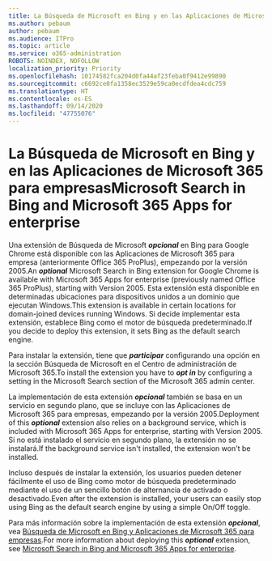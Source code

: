 ```yaml
---
title: La Búsqueda de Microsoft en Bing y en las Aplicaciones de Microsoft 365 para empresas
ms.author: pebaum
author: pebaum
ms.audience: ITPro
ms.topic: article
ms.service: o365-administration
ROBOTS: NOINDEX, NOFOLLOW
localization_priority: Priority
ms.openlocfilehash: 10174582fca204d0fa44af23feba0f9412e99890
ms.sourcegitcommit: c6692ce0fa1358ec3529e59ca0ecdfdea4cdc759
ms.translationtype: HT
ms.contentlocale: es-ES
ms.lasthandoff: 09/14/2020
ms.locfileid: "47755076"
---
```

# <a name="microsoft-search-in-bing-and-microsoft-365-apps-for-enterprise"></a><span data-ttu-id="9886f-102">La Búsqueda de Microsoft en Bing y en las Aplicaciones de Microsoft 365 para empresas</span><span class="sxs-lookup"><span data-stu-id="9886f-102">Microsoft Search in Bing and Microsoft 365 Apps for enterprise</span></span>

<span data-ttu-id="9886f-103">Una extensión de Búsqueda de Microsoft ***opcional*** en Bing para Google Chrome está disponible con las Aplicaciones de Microsoft 365 para empresa (anteriormente Office 365 ProPlus), empezando por la versión 2005.</span><span class="sxs-lookup"><span data-stu-id="9886f-103">An ***optional*** Microsoft Search in Bing extension for Google Chrome is available with Microsoft 365 Apps for enterprise (previously named Office 365 ProPlus), starting with Version 2005.</span></span> <span data-ttu-id="9886f-104">Esta extensión está disponible en determinadas ubicaciones para dispositivos unidos a un dominio que ejecutan Windows.</span><span class="sxs-lookup"><span data-stu-id="9886f-104">This extension is available in certain locations for domain-joined devices running Windows.</span></span> <span data-ttu-id="9886f-105">Si decide implementar esta extensión, establece Bing como el motor de búsqueda predeterminado.</span><span class="sxs-lookup"><span data-stu-id="9886f-105">If you decide to deploy this extension, it sets Bing as the default search engine.</span></span>

<span data-ttu-id="9886f-106">Para instalar la extensión, tiene que ***participar*** configurando una opción en la sección Búsqueda de Microsoft en el Centro de administración de Microsoft 365.</span><span class="sxs-lookup"><span data-stu-id="9886f-106">To install the extension you have to ***opt in*** by configuring a setting in the Microsoft Search section of the Microsoft 365 admin center.</span></span>

<span data-ttu-id="9886f-107">La implementación de esta extensión ***opcional*** también se basa en un servicio en segundo plano, que se incluye con las Aplicaciones de Microsoft 365 para empresas, empezando por la versión 2005.</span><span class="sxs-lookup"><span data-stu-id="9886f-107">Deployment of this ***optional*** extension also relies on a background service, which is included with Microsoft 365 Apps for enterprise, starting with Version 2005.</span></span> <span data-ttu-id="9886f-108">Si no está instalado el servicio en segundo plano, la extensión no se instalará.</span><span class="sxs-lookup"><span data-stu-id="9886f-108">If the background service isn't installed, the extension won't be installed.</span></span>

<span data-ttu-id="9886f-109">Incluso después de instalar la extensión, los usuarios pueden detener fácilmente el uso de Bing como motor de búsqueda predeterminado mediante el uso de un sencillo botón de alternancia de activado o desactivado.</span><span class="sxs-lookup"><span data-stu-id="9886f-109">Even after the extension is installed, your users can easily stop using Bing as the default search engine by using a simple On/Off toggle.</span></span>

<span data-ttu-id="9886f-110">Para más información sobre la implementación de esta extensión ***opcional***, vea [Búsqueda de Microsoft en Bing y Aplicaciones de Microsoft 365 para empresas](https://docs.microsoft.com/deployoffice/microsoft-search-bing).</span><span class="sxs-lookup"><span data-stu-id="9886f-110">For more information about deploying this ***optional*** extension, see [Microsoft Search in Bing and Microsoft 365 Apps for enterprise](https://docs.microsoft.com/deployoffice/microsoft-search-bing).</span></span>